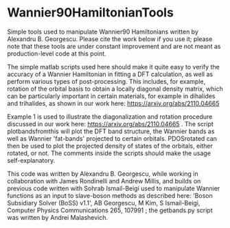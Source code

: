 # Wannier90HamiltonianTools
Simple tools used to manipulate Wannier90 Hamiltonians written by Alexandru B. Georgescu. Please cite the work below if you use it; please note that these tools are under constant improvement and are not meant as production-level code at this point. 

The simple matlab scripts used here should make it quite easy to verify the accuracy of a Wannier Hamiltonian in fitting a DFT calculation, as well as perform various types of post-processing. This includes, for example, rotation of the orbital basis to obtain a locally diagonal density matrix, which can be particularly important in certain materials, for example in dihalides and trihalides, as shown in our work here: https://arxiv.org/abs/2110.04665

Example 1 is used to illustrate the diagonalization and rotation procedure discussed in our work here: https://arxiv.org/abs/2110.04665 . The script plotbandsfromthis will plot the DFT band structure, the Wannier bands as well as Wannier 'fat-bands' projected to certain orbitals. PDOSrotated can then be used to plot the projected density of states of the orbitals, either rotated, or not. The comments inside the scripts should make the usage self-explanatory.



This code was written by Alexandru B. Georgescu, while working in collaboration with James Rondinelli and Andrew Millis, and builds on previous code written with Sohrab Ismail-Beigi used to manipulate Wannier functions as an input to slave-boson methods as described here: 'Boson Subsidiary Solver (BoSS) v1.1', AB Georgescu, M Kim, S Ismail-Beigi, Computer Physics Communications 265, 107991 ; the getbands.py script was written by Andrei Malashevich.

